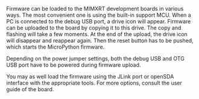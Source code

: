 Firmware can be loaded to the MIMXRT development boards in various ways. The most convenient
one is using the built-in support MCU. When a PC is connected to the debug USB port, a drive
icon will appear. Firmware can be uploaded to the board by copying it to this drive. The copy
and flashing will take a few moments. At the end of the upload, the drive icon will disappear
and reappear again. Then the reset button has to be pushed, which starts the MicroPython firmware.

Depending on the power jumper settings, both the debug USB and OTG USB port have to be powered
during firmware upload.

You may as well load the firmware using the JLink port or openSDA interface with the appropriate tools.
For more options, consult the user guide of the board.
